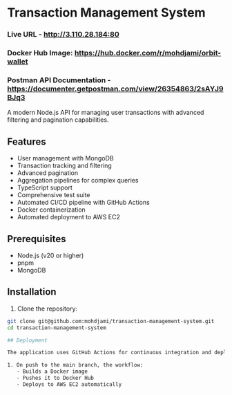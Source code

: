 # Transaction Management System

### Live URL - http://3.110.28.184:80
### Docker Hub Image: https://hub.docker.com/r/mohdjami/orbit-wallet
### Postman API Documentation - https://documenter.getpostman.com/view/26354863/2sAYJ9BJq3

A modern Node.js API for managing user transactions with advanced filtering and pagination capabilities.

## Features

- User management with MongoDB
- Transaction tracking and filtering
- Advanced pagination
- Aggregation pipelines for complex queries
- TypeScript support
- Comprehensive test suite
- Automated CI/CD pipeline with GitHub Actions
- Docker containerization
- Automated deployment to AWS EC2

## Prerequisites

- Node.js (v20 or higher)
- pnpm
- MongoDB

## Installation

1. Clone the repository:
```bash
git clone git@github.com:mohdjami/transaction-management-system.git
cd transaction-management-system

## Deployment

The application uses GitHub Actions for continuous integration and deployment:

1. On push to the main branch, the workflow:
   - Builds a Docker image
   - Pushes it to Docker Hub
   - Deploys to AWS EC2 automatically
